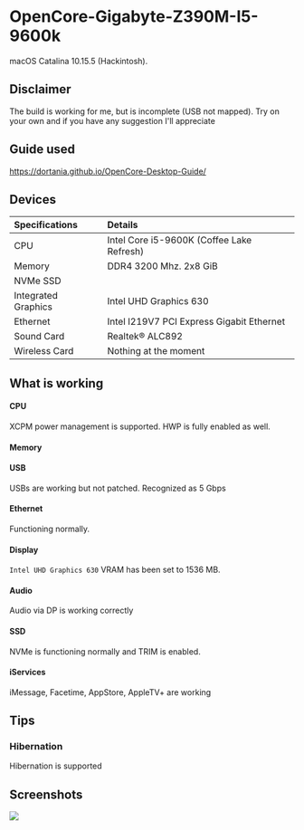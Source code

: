 # OpenCore-Gigabyte-Z390M-I5-9600k

macOS Catalina 10.15.5 (Hackintosh).


## Disclaimer

The build is working for me, but is incomplete (USB not mapped). 
Try on your own and if you have any suggestion I'll appreciate

## Guide used

https://dortania.github.io/OpenCore-Desktop-Guide/

## Devices

| Specifications | Details |
|:---|:---|
| CPU | Intel Core i5-9600K (Coffee Lake Refresh) |
| Memory | DDR4 3200 Mhz. 2x8 GiB |
| NVMe SSD | |
| Integrated Graphics | Intel UHD Graphics 630 |
| Ethernet | Intel I219V7 PCI Express Gigabit Ethernet |
| Sound Card | Realtek® ALC892 |
| Wireless Card | Nothing at the moment |

## What is working

#### CPU

XCPM power management is supported. HWP is fully enabled as well.

#### Memory


#### USB

USBs are working but not patched. Recognized as 5 Gbps

#### Ethernet

Functioning normally.

#### Display

`Intel UHD Graphics 630` VRAM has been set to 1536 MB.


#### Audio

Audio via DP is working correctly


#### SSD

NVMe is functioning normally and TRIM is enabled.


#### iServices

iMessage, Facetime, AppStore, AppleTV+ are working


## Tips

### Hibernation

Hibernation is supported

## Screenshots

![](https://imgur.com/a/5KWOZI8)

